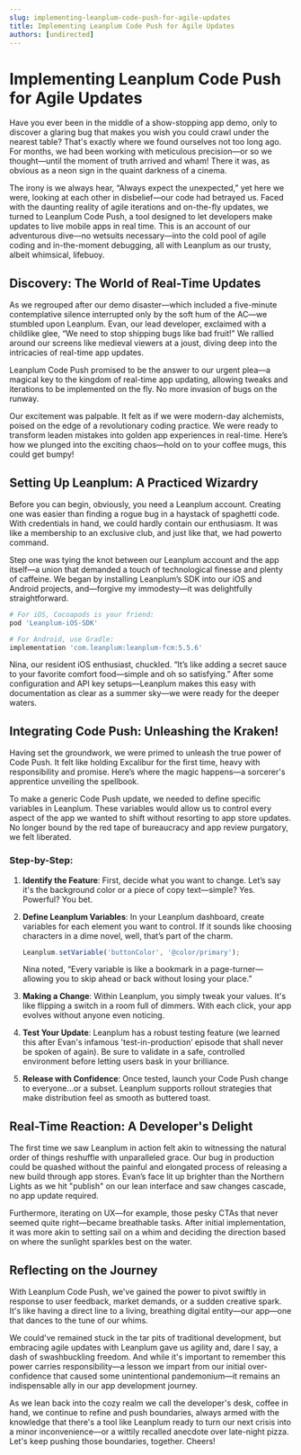 ```yaml
---
slug: implementing-leanplum-code-push-for-agile-updates
title: Implementing Leanplum Code Push for Agile Updates
authors: [undirected]
---
```



# Implementing Leanplum Code Push for Agile Updates

Have you ever been in the middle of a show-stopping app demo, only to discover a glaring bug that makes you wish you could crawl under the nearest table? That's exactly where we found ourselves not too long ago. For months, we had been working with meticulous precision—or so we thought—until the moment of truth arrived and wham! There it was, as obvious as a neon sign in the quaint darkness of a cinema. 

The irony is we always hear, “Always expect the unexpected,” yet here we were, looking at each other in disbelief—our code had betrayed us. Faced with the daunting reality of agile iterations and on-the-fly updates, we turned to Leanplum Code Push, a tool designed to let developers make updates to live mobile apps in real time. This is an account of our adventurous dive—no wetsuits necessary—into the cold pool of agile coding and in-the-moment debugging, all with Leanplum as our trusty, albeit whimsical, lifebuoy.

## Discovery: The World of Real-Time Updates

As we regrouped after our demo disaster—which included a five-minute contemplative silence interrupted only by the soft hum of the AC—we stumbled upon Leanplum. Evan, our lead developer, exclaimed with a childlike glee, “We need to stop shipping bugs like bad fruit!” We rallied around our screens like medieval viewers at a joust, diving deep into the intricacies of real-time app updates. 

Leanplum Code Push promised to be the answer to our urgent plea—a magical key to the kingdom of real-time app updating, allowing tweaks and iterations to be implemented on the fly. No more invasion of bugs on the runway.

Our excitement was palpable. It felt as if we were modern-day alchemists, poised on the edge of a revolutionary coding practice. We were ready to transform leaden mistakes into golden app experiences in real-time. Here’s how we plunged into the exciting chaos—hold on to your coffee mugs, this could get bumpy!

## Setting Up Leanplum: A Practiced Wizardry

Before you can begin, obviously, you need a Leanplum account. Creating one was easier than finding a rogue bug in a haystack of spaghetti code. With credentials in hand, we could hardly contain our enthusiasm. It was like a membership to an exclusive club, and just like that, we had powerto command.

Step one was tying the knot between our Leanplum account and the app itself—a union that demanded a touch of technological finesse and plenty of caffeine. We began by installing Leanplum’s SDK into our iOS and Android projects, and—forgive my immodesty—it was delightfully straightforward.

```bash
# For iOS, Cocoapods is your friend:
pod 'Leanplum-iOS-SDK'

# For Android, use Gradle:
implementation 'com.leanplum:leanplum-fcm:5.5.6'
```

Nina, our resident iOS enthusiast, chuckled. “It’s like adding a secret sauce to your favorite comfort food—simple and oh so satisfying.” After some configuration and API key setups—Leanplum makes this easy with documentation as clear as a summer sky—we were ready for the deeper waters.

## Integrating Code Push: Unleashing the Kraken!

Having set the groundwork, we were primed to unleash the true power of Code Push. It felt like holding Excalibur for the first time, heavy with responsibility and promise. Here’s where the magic happens—a sorcerer's apprentice unveiling the spellbook.

To make a generic Code Push update, we needed to define specific variables in Leanplum. These variables would allow us to control every aspect of the app we wanted to shift without resorting to app store updates. No longer bound by the red tape of bureaucracy and app review purgatory, we felt liberated.

### Step-by-Step:

1. **Identify the Feature**: First, decide what you want to change. Let’s say it's the background color or a piece of copy text—simple? Yes. Powerful? You bet.

2. **Define Leanplum Variables**: In your Leanplum dashboard, create variables for each element you want to control. If it sounds like choosing characters in a dime novel, well, that’s part of the charm.

   ```javascript
   Leanplum.setVariable('buttonColor', '@color/primary');
   ```
   
   ​Nina noted, “Every variable is like a bookmark in a page-turner—allowing you to skip ahead or back without losing your place.”

3. **Making a Change**: Within Leanplum, you simply tweak your values. It's like flipping a switch in a room full of dimmers. With each click, your app evolves without anyone even noticing.

4. **Test Your Update**: Leanplum has a robust testing feature (we learned this after Evan's infamous 'test-in-production’ episode that shall never be spoken of again). Be sure to validate in a safe, controlled environment before letting users bask in your brilliance.

5. **Release with Confidence**: Once tested, launch your Code Push change to everyone…or a subset. Leanplum supports rollout strategies that make distribution feel as smooth as buttered toast.

## Real-Time Reaction: A Developer's Delight

The first time we saw Leanplum in action felt akin to witnessing the natural order of things reshuffle with unparalleled grace. Our bug in production could be quashed without the painful and elongated process of releasing a new build through app stores. Evan’s face lit up brighter than the Northern Lights as we hit "publish" on our lean interface and saw changes cascade, no app update required.

Furthermore, iterating on UX—for example, those pesky CTAs that never seemed quite right—became breathable tasks. After initial implementation, it was more akin to setting sail on a whim and deciding the direction based on where the sunlight sparkles best on the water.

## Reflecting on the Journey

With Leanplum Code Push, we've gained the power to pivot swiftly in response to user feedback, market demands, or a sudden creative spark. It's like having a direct line to a living, breathing digital entity—our app—one that dances to the tune of our whims.

We could've remained stuck in the tar pits of traditional development, but embracing agile updates with Leanplum gave us agility and, dare I say, a dash of swashbuckling freedom. And while it's important to remember this power carries responsibility—a lesson we impart from our initial over-confidence that caused some unintentional pandemonium—it remains an indispensable ally in our app development journey.

As we lean back into the cozy realm we call the developer's desk, coffee in hand, we continue to refine and push boundaries, always armed with the knowledge that there's a tool like Leanplum ready to turn our next crisis into a minor inconvenience—or a wittily recalled anecdote over late-night pizza. Let's keep pushing those boundaries, together. Cheers!